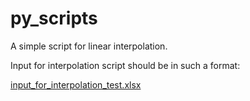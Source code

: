 # py_scripts
A simple script for linear interpolation.

Input for interpolation script should be in such a format:

[input_for_interpolation_test.xlsx](https://github.com/user-attachments/files/15919510/input_for_interpolation_test.xlsx)
